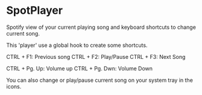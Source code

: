 # SpotPlayer
Spotify view of your current playing song and keyboard shortcuts to change current song.

This 'player' use a global hook to create some shortcuts.

CTRL + F1: Previous song
CTRL + F2: Play/Pause
CTRL + F3: Next Song

CTRL + Pg. Up:  Volume up
CTRL + Pg. Dwn: Volume Down

You can also change or play/pause current song on your system tray in the icons.
